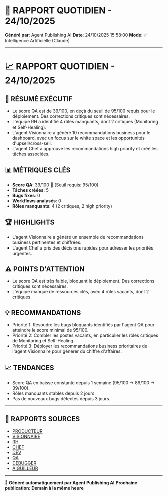 # 📰 RAPPORT QUOTIDIEN - 24/10/2025

**Généré par**: Agent Publishing AI
**Date**: 24/10/2025 15:58:00
**Mode**: ✅ Intelligence Artificielle (Claude)

---

# 📈 RAPPORT QUOTIDIEN - 24/10/2025

## 🎯 RÉSUMÉ EXÉCUTIF

- Le score QA est de 39/100, en deçà du seuil de 95/100 requis pour le déploiement. Des corrections critiques sont nécessaires.
- L'équipe RH a identifié 4 rôles manquants, dont 2 critiques (Monitoring et Self-Healing).
- L'agent Visionnaire a généré 10 recommandations business pour le dashboard, avec un focus sur le white space et les opportunités d'upsell/cross-sell.
- L'agent Chef a approuvé les recommandations high priority et créé les tâches associées.

## 📊 MÉTRIQUES CLÉS

- **Score QA**: 39/100 🔴 (Seuil requis: 95/100)
- **Tâches créées**: 5
- **Bugs fixes**: 0
- **Workflows analysés**: 0
- **Rôles manquants**: 4 (2 critiques, 2 high priority)

## 🏆 HIGHLIGHTS

- L'agent Visionnaire a généré un ensemble de recommandations business pertinentes et chiffrées.
- L'agent Chef a pris des décisions rapides pour adresser les priorités urgentes.

## ⚠️ POINTS D'ATTENTION

- Le score QA est très faible, bloquant le déploiement. Des corrections critiques sont nécessaires.
- L'équipe manque de ressources clés, avec 4 rôles vacants, dont 2 critiques.

## 💡 RECOMMANDATIONS

- Priorité 1: Résoudre les bugs bloquants identifiés par l'agent QA pour atteindre le score minimal de 95/100.
- Priorité 2: Combler les postes vacants, en particulier les rôles critiques de Monitoring et Self-Healing.
- Priorité 3: Déployer les recommandations business prioritaires de l'agent Visionnaire pour générer du chiffre d'affaires.

## 📈 TENDANCES

- Score QA en baisse constante depuis 1 semaine (95/100 → 89/100 → 39/100).
- Rôles manquants stables depuis 2 jours.
- Pas de nouveaux bugs détectés depuis 3 jours.

---

## 📎 RAPPORTS SOURCES

- [PRODUCTEUR](RAPPORT-AGENT-PRODUCTEUR-AI.md)
- [VISIONNAIRE](RAPPORT-AGENT-VISIONNAIRE-AI.md)
- [RH](RAPPORT-AGENT-RH-AI.md)
- [CHEF](RAPPORT-AGENT-CHEF-AI.md)
- [DEV](RAPPORT-AGENT-DEV.md)
- [QA](RAPPORT-AGENT-QA.md)
- [DEBUGGER](RAPPORT-AGENT-DEBUGGER.md)
- [AIGUILLEUR](RAPPORT-AGENT-AIGUILLEUR-AI.md)

---

**🤖 Généré automatiquement par Agent Publishing AI**
**Prochaine publication: Demain à la même heure**
